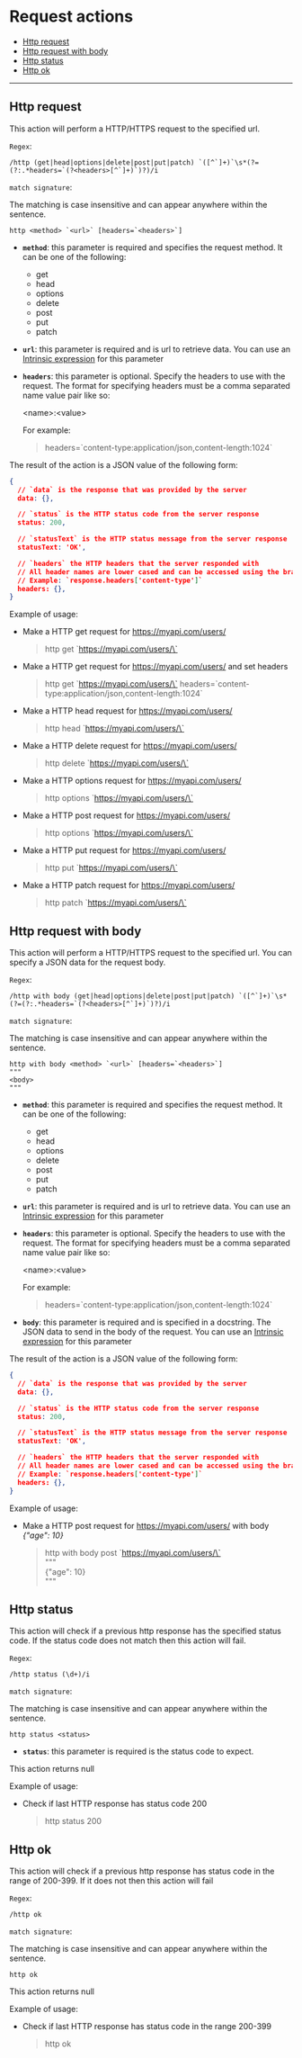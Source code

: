 # Request actions

- [Http request](#http-request)
- [Http request with body](#http-request-with-body)
- [Http status](#http-status)
- [Http ok](#http-ok)


---

## Http request

This action will perform a HTTP/HTTPS request to the specified url.

`Regex`:

```shell
/http (get|head|options|delete|post|put|patch) `([^`]+)`\s*(?=(?:.*headers=`(?<headers>[^`]+)`)?)/i
```

`match signature`:

The matching is case insensitive and can appear anywhere within the sentence.

```shell
http <method> `<url>` [headers=`<headers>`]
```

- **`method`**: this parameter is required and specifies the request method. It can be one of the following:
    - get
    - head
    - options
    - delete
    - post
    - put
    - patch
- **`url`**: this parameter is required and is url to retrieve data. You can use an [Intrinsic expression](intrinsic_expression.md) for this parameter
- **`headers`**: this parameter is optional. Specify the headers to use with the request. The format for specifying headers must be a comma separated name value pair like so:
    
    \<name>:\<value>

    For example:

    > headers=\`content-type:application/json,content-length:1024`

The result of the action is a JSON value of the following form:

```json
{
  // `data` is the response that was provided by the server
  data: {},

  // `status` is the HTTP status code from the server response
  status: 200,

  // `statusText` is the HTTP status message from the server response
  statusText: 'OK',

  // `headers` the HTTP headers that the server responded with
  // All header names are lower cased and can be accessed using the bracket notation.
  // Example: `response.headers['content-type']`
  headers: {},
}
```

Example of usage:

- Make a HTTP get request for https://myapi.com/users/ 

    > http get \`https://myapi.com/users/\`

- Make a HTTP get request for https://myapi.com/users/ and set headers

    > http get \`https://myapi.com/users/\` headers=\`content-type:application/json,content-length:1024\`

- Make a HTTP head request for https://myapi.com/users/ 

    > http head \`https://myapi.com/users/\`

- Make a HTTP delete request for https://myapi.com/users/ 

    > http delete \`https://myapi.com/users/\`

- Make a HTTP options request for https://myapi.com/users/ 

    > http options \`https://myapi.com/users/\`

- Make a HTTP post request for https://myapi.com/users/ 

    > http options \`https://myapi.com/users/\`

- Make a HTTP put request for https://myapi.com/users/ 

    > http put \`https://myapi.com/users/\`

- Make a HTTP patch request for https://myapi.com/users/ 

    > http patch \`https://myapi.com/users/\`

## Http request with body

This action will perform a HTTP/HTTPS request to the specified url. You can specify a JSON data for the request body.

`Regex`:

```shell
/http with body (get|head|options|delete|post|put|patch) `([^`]+)`\s*(?=(?:.*headers=`(?<headers>[^`]+)`)?)/i
```

`match signature`:

The matching is case insensitive and can appear anywhere within the sentence.

```shell
http with body <method> `<url>` [headers=`<headers>`]
"""
<body>
"""
```

- **`method`**: this parameter is required and specifies the request method. It can be one of the following:
    - get
    - head
    - options
    - delete
    - post
    - put
    - patch
- **`url`**: this parameter is required and is url to retrieve data. You can use an [Intrinsic expression](intrinsic_expression.md) for this parameter
- **`headers`**: this parameter is optional. Specify the headers to use with the request. The format for specifying headers must be a comma separated name value pair like so:
    
    \<name>:\<value>

    For example:

    > headers=\`content-type:application/json,content-length:1024`
- **`body`**: this parameter is required and is specified in a docstring. The JSON data to send in the body of the request. You can use an [Intrinsic expression](intrinsic_expression.md) for this parameter

The result of the action is a JSON value of the following form:

```json
{
  // `data` is the response that was provided by the server
  data: {},

  // `status` is the HTTP status code from the server response
  status: 200,

  // `statusText` is the HTTP status message from the server response
  statusText: 'OK',

  // `headers` the HTTP headers that the server responded with
  // All header names are lower cased and can be accessed using the bracket notation.
  // Example: `response.headers['content-type']`
  headers: {},
}
```

Example of usage:

- Make a HTTP post request for https://myapi.com/users/ with body *{"age": 10}*

    > http with body post \`https://myapi.com/users/\`  
    > """  
    > {"age": 10}  
    > """

## Http status

This action will check if a previous http response has the specified status code. If the status code does not match then this action will fail.

`Regex`:

```shell
/http status (\d+)/i
```

`match signature`:

The matching is case insensitive and can appear anywhere within the sentence.

```shell
http status <status>
```

- **`status`**: this parameter is required is the status code to expect.

This action returns null

Example of usage:

- Check if last HTTP response has status code 200

    > http status 200

## Http ok

This action will check if a previous http response has status code in the range of 200-399. If it does not then this action will fail

`Regex`:

```shell
/http ok
```

`match signature`:

The matching is case insensitive and can appear anywhere within the sentence.

```shell
http ok
```

This action returns null

Example of usage:

- Check if last HTTP response has status code in the range 200-399

    > http ok